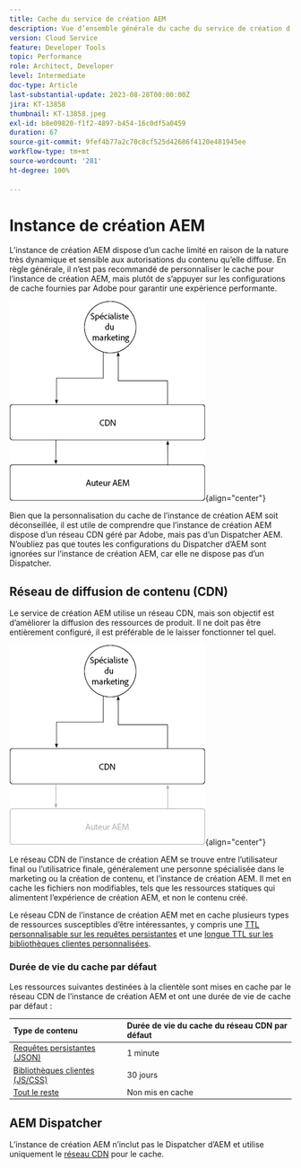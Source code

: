 ```yaml
---
title: Cache du service de création AEM
description: Vue d’ensemble générale du cache du service de création d’AEM as a Cloud Service.
version: Cloud Service
feature: Developer Tools
topic: Performance
role: Architect, Developer
level: Intermediate
doc-type: Article
last-substantial-update: 2023-08-28T00:00:00Z
jira: KT-13858
thumbnail: KT-13858.jpeg
exl-id: b8e09820-f1f2-4897-b454-16c0df5a0459
duration: 67
source-git-commit: 9fef4b77a2c70c8cf525d42686f4120e481945ee
workflow-type: tm+mt
source-wordcount: '281'
ht-degree: 100%

---
```


# Instance de création AEM

L’instance de création AEM dispose d’un cache limité en raison de la nature très dynamique et sensible aux autorisations du contenu qu’elle diffuse. En règle générale, il n’est pas recommandé de personnaliser le cache pour l’instance de création AEM, mais plutôt de s’appuyer sur les configurations de cache fournies par Adobe pour garantir une expérience performante.

![Diagramme de vue d’ensemble du cache de l’instance de création AEM.](./assets/author/author-all.png){align="center"}

Bien que la personnalisation du cache de l’instance de création AEM soit déconseillée, il est utile de comprendre que l’instance de création AEM dispose d’un réseau CDN géré par Adobe, mais pas d’un Dispatcher AEM. N’oubliez pas que toutes les configurations du Dispatcher d’AEM sont ignorées sur l’instance de création AEM, car elle ne dispose pas d’un Dispatcher.

## Réseau de diffusion de contenu (CDN)

Le service de création AEM utilise un réseau CDN, mais son objectif est d’améliorer la diffusion des ressources de produit. Il ne doit pas être entièrement configuré, il est préférable de le laisser fonctionner tel quel.

![Diagramme de vue d’ensemble du cache de l’instance de publication AEM.](./assets/author/author-cdn.png){align="center"}

Le réseau CDN de l’instance de création AEM se trouve entre l’utilisateur final ou l’utilisatrice finale, généralement une personne spécialisée dans le marketing ou la création de contenu, et l’instance de création AEM. Il met en cache les fichiers non modifiables, tels que les ressources statiques qui alimentent l’expérience de création AEM, et non le contenu créé.

Le réseau CDN de l’instance de création AEM met en cache plusieurs types de ressources susceptibles d’être intéressantes, y compris une [TTL personnalisable sur les requêtes persistantes](https://experienceleague.adobe.com/docs/experience-manager-cloud-service/content/headless/graphql-api/persisted-queries.html?lang=fr?author-instances) et une [longue TTL sur les bibliothèques clientes personnalisées](https://experienceleague.adobe.com/docs/experience-manager-cloud-service/content/implementing/content-delivery/caching.htm?lang=frl#client-side-libraries).

### Durée de vie du cache par défaut

Les ressources suivantes destinées à la clientèle sont mises en cache par le réseau CDN de l’instance de création AEM et ont une durée de vie de cache par défaut :

| Type de contenu | Durée de vie du cache du réseau CDN par défaut |
|:------------ |:---------- |
| [Requêtes persistantes (JSON)](https://experienceleague.adobe.com/docs/experience-manager-cloud-service/content/headless/graphql-api/persisted-queries.html?lang=fr?author-instances) | 1 minute |
| [Bibliothèques clientes (JS/CSS)](https://experienceleague.adobe.com/docs/experience-manager-cloud-service/content/implementing/content-delivery/caching.htm?lang=frl#client-side-libraries) | 30 jours |
| [Tout le reste](https://experienceleague.adobe.com/docs/experience-manager-cloud-service/content/implementing/content-delivery/caching.html?lang=fr#other-content) | Non mis en cache |


## AEM Dispatcher

L’instance de création AEM n’inclut pas le Dispatcher d’AEM et utilise uniquement le [réseau CDN](#cdn) pour le cache.
